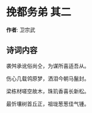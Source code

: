 # 挽都务弟  其二

**作者**: 卫宗武

## 诗词内容

袭舛承讹俗尚仝，为谋所喜适吾从。

伤心几载鸰原梦，洒泪今朝马鬣封。

梁栋材嗟空故木，珠玑香喜长新松。

最忻壤树首丘正，祖垅葱葱佳气锺。


